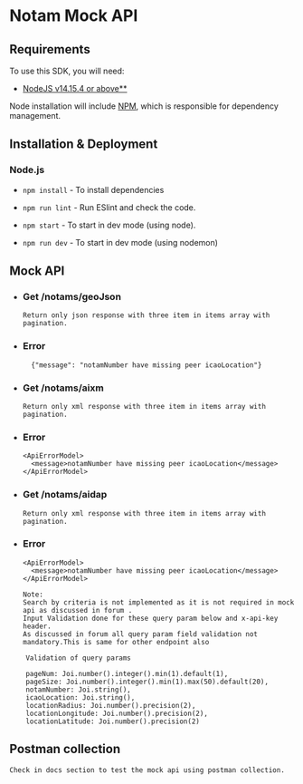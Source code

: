 # Notam Mock API



## Requirements

To use this SDK, you will need:

- [NodeJS v14.15.4 or above\*\*](https://nodejs.org/)

Node installation will include [NPM](https://www.npmjs.com/), which is
responsible for dependency management.

## Installation & Deployment

### Node.js

- `npm install` - To install dependencies

- `npm run lint` - Run ESlint and check the code.
- `npm start` - To start in dev mode (using node).
- `npm run dev` - To start in dev mode (using nodemon)

## Mock API

- ### Get /notams/geoJson

  `Return only json response with three item in items array with pagination.`

- ### Error

  ```
    {"message": "notamNumber have missing peer icaoLocation"}
  ```

- ### Get /notams/aixm

  `Return only xml response with three item in items array with pagination.`

- ### Error

  ```<?xml version="1.0" encoding="UTF-8"?>
  <ApiErrorModel>
  	<message>notamNumber have missing peer icaoLocation</message>
  </ApiErrorModel>

  ```

- ### Get /notams/aidap

  `Return only xml response with three item in items array with pagination.`

- ### Error

  ```<?xml version="1.0" encoding="UTF-8"?>
  <ApiErrorModel>
    <message>notamNumber have missing peer icaoLocation</message>
  </ApiErrorModel>
  ```

  ```
  Note: 
  Search by criteria is not implemented as it is not required in mock api as discussed in forum .
  Input Validation done for these query param below and x-api-key header.
  As discussed in forum all query param field validation not mandatory.This is same for other endpoint also
  ```

```
    Validation of query params

    pageNum: Joi.number().integer().min(1).default(1),
    pageSize: Joi.number().integer().min(1).max(50).default(20),
    notamNumber: Joi.string(),
    icaoLocation: Joi.string(),
    locationRadius: Joi.number().precision(2),
    locationLongitude: Joi.number().precision(2),
    locationLatitude: Joi.number().precision(2)

```

## Postman collection

`Check in docs section to test the mock api using postman collection.`
